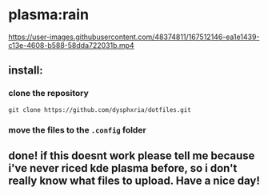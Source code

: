 # plasma:rain



https://user-images.githubusercontent.com/48374811/167512146-ea1e1439-c13e-4608-b588-58dda722031b.mp4

## install: 
### clone the repository 
``git clone https://github.com/dysphxria/dotfiles.git``
### move the files to the ``.config`` folder
## done! if this doesnt work please tell me because i've never riced kde plasma before, so i don't really know what files to upload. Have a nice day!
